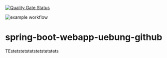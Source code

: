 [![Quality Gate Status](https://sonarcloud.io/api/project_badges/measure?project=einToast_spring-boot-webapp-uebung-github&metric=alert_status)](https://sonarcloud.io/summary/new_code?id=einToast_spring-boot-webapp-uebung-github)

![example workflow](https://github.com/einToast/spring-boot-webapp-uebung-github/actions/workflows/maven.yml/badge.svg)

# spring-boot-webapp-uebung-github
TEstetstetstetstetstetstets
